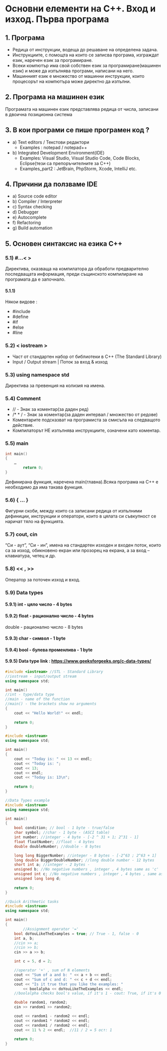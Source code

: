 # Основни елементи на С++. Вход и изход. Първа програма

## 1. Програма
- Редица от инструкции, водеща до решаване на определена задача.
- Инструкциите, с помощта на които се записва програма, изграждат език, наречен език за програмиране.
- Всеки компютър има свой собствен език за програмиране(машинен език) и може да изпълнява програми, написани на него.
- Машинният език е множество от машинни инструкции, които процесорът на компютъра може директно да изпълни.

## 2. Програма на машинен език
Програмата на машинен език  представлява редица от числа, записани в двоична позиционна система

## 3. В кои програми се пише програмен код ?
- a) Text editors / Текстови редактори
  - Examples : notepad / notepad++
- b) Integrated Development Environment(IDE)
  - Examples: Visual Studio, Visual Studio Code, Code Blocks, Eclipse(тези са препоръчителните за С++)
  - Examples_part2 : JetBrain, PhpStorm, Xcode, IntelliJ etc.

## 4. Причини да ползваме IDE
- a) Source code editor
- b) Compiler / Interpreter
- c) Syntax checking
- d) Debugger
- e) Autocomplete
- f) Refactoring
- g) Build automation

## 5. Основен синтаксис на езика С++
### 5.1) #...<  >
Директива, оказваща на компилатора да обработи предварително последващата информация, преди същинското  компилиране на програмата да е започнало.
#### 5.1.1)
Някои видове :
- #include
- #define
- #if
- #else
- #line
### 5.2) < iostream >
- Част от стандартен набор от библиотеки в C++ (The Standard Library)
- Input / Output stream | Поток за вход & изход
### 5.3) using namespace std
Директива за превенция на колизия на имена.
### 5.4) Comment
- // - Знак за коментар(за даден ред)
- /*  * /  - Знак за коментар(за даден интервал / множество от редове)
- Коментарите подсказват на програмиста за смисъла на следващото действие.
- Компилаторът НЕ изпълнява инструкциите, означени като коментар.
### 5.5) main
```cpp
int main()
{
    …
        return 0;
}
```
Дефинирана функция, наречена main(главна).Всяка програма на C++ е необходимо да има такава функция.
### 5.6) { ... }
Фигурни скоби, между които са записани редица от изпълними дефиниции, инструкции и оператори, които в цялата си съвкупност се наричат тяло на функцията.
### 5.7) cout, cin
“Си - аут”, “Си - ин”, имена на стандартен изходен и входен поток, които са за изход, обикновено екран или прозорец на екрана, а за вход – клавиатура, четец и др.
### 5.8) << , >>
Оператор за поточен изход и вход.
### 5.9) Data types
#### 5.9.1) int - цяло число - 4 bytes
#### 5.9.2) float - рационално число - 4 bytes
double - рационално число - 8 bytes
#### 5.9.3) char - символ - 1 byte
#### 5.9.4) bool - булева променлива - 1 byte
#### 5.9.5) Data type link : https://www.geeksforgeeks.org/c-data-types/

```cpp
#include <iostream> //STL - Standard Library
//iostream - input/output stream
using namespace std;

int main()
//int - type/data type
//main - name of the function
//main() - the brackets show no arguments
{
    cout << "Hello World!" << endl;
    
    return 0;
}
```

```cpp
#include <iostream>
using namespace std;

int main()
{
    cout << "Today is: " << 13 << endl;
    cout << "Today is: ";
    cout << 13;
    cout << endl;
    cout << "Today is: 13\n";
    
    return 0;
}
```

```cpp
//Data Types example
#include <iostream>
using namespace std;

int main()
{
    bool condition; // bool - 1 byte - true/false
    char symbol; //char - 1 byte - (ASCI table)
    int number; //integer - 4 byte - [-2 ^ 31 + 1; 2^31 - 1]
    float floatNumber; //float - 4 bytes
    double doubleNumber; //double - 8 bytes

    long long BiggerNumber; //integer - 8 bytes - [-2^63 ; 2^63 + 1]
    long double BiggerDoubleNumber; //long double number - 12 bytes
    short int a; //integer - 2 bytes - 
    unsigned b; //No negative numbers , integer , 4 bytes same as 'c'
    unsigned int c; //No negative numbers , integer , 4 bytes , same as 'b'
    unsigned long long d;
    
    return 0;
}
```


```cpp
//Quick Arithmetic tasks
#include <iostream>
using namespace std;

int main()
{
        //Assignment operator '='
    bool doYouLikeTheExamples = true; // True - 1, false - 0
    int a, b;
    //cin >> a;
    //cin >> b;
    cin >> a >> b;

    int c = 5, d = 2;

    //operator '+' , sum of N elements
    cout << "Sum of a and b: " << a + b << endl;
    cout << "Sum of c and d: " << c + d << endl;
    cout << "Is it true that you like the examples: " 
        << boolalpha << doYouLikeTheExamples << endl;
    //boolalpha checks bool's value, if it's 1 - cout: True, if it's 0 - cout: false

    double random1, random2;
    cin >> random1 >> random2;

    cout << random1 - random2 << endl;
    cout << random1 * random2 << endl;
    cout << random1 / random2 << endl;
    cout << 11 % 2 << endl;  //11 / 2 = 5 ост: 1
    
    return 0;
}
```
